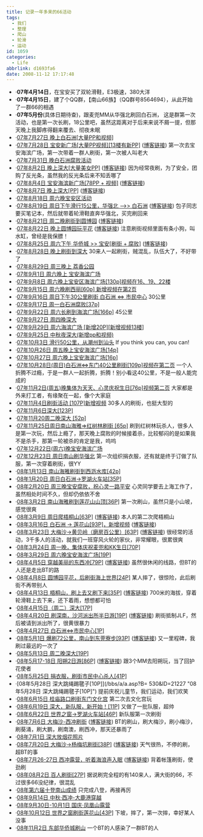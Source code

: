 ```yaml
---
title: 记录一年多来的66活动
tags:
  - 我们
  - 整理
  - 爬山
  - 轮滑
  - 运动
id: 1059
categories:
  - Life
abbrlink: d1693fa6
date: 2008-11-12 17:17:48
---
```


*   &middot;**07年4月14日**，在宝安买了双轮滑鞋，E3极速，380大洋
*   &middot;**07年4月15日**，建了个QQ群，【南山66族】（QQ群号8564694），从此开始了一群66的相遇
*   &middot;**07年5月份**(具体日期待查)，跟麦兜MM从华强北刷回白石洲，
    这是群第一次活动，也是第一次长刷，18公里吧，虽然这距离对于后来来说不屑一提，但那天晚上我脚疼得翻来覆去、彻夜未眠
*   &middot;[07年7月27日 晚上白石洲[大量PP和视频]](/bbs/a/a.asp?B=530&amp;ID=18364 "07年7月27日晚上白石洲[大量PP和视频]")
*   &middot;[07年7月28日 宝安新广场[大量PP视频][13楼有新PP]](/bbs/a/a.asp?B=530&amp;ID=18379 "07年7月28日宝安新广场[大量PP视频][13楼有新PP]") ([博客链接](/blog/post/261.html))
    第一次去宝安海滨广场，第一次带着一群人刷街，第一次被人叫老大
*   &middot;[07年7月31日 晚白石洲腐败活动](/bbs/a/a.asp?B=530&amp;ID=18448 "07年7月31日晚白石洲腐败活动")
*   &middot;[07年8月2日 晚上深大[大量美女PP]](/bbs/a/a.asp?B=530&amp;ID=18480 "07年8月2日晚上深大[大量美女PP]") ([博客链接](/blog/post/260.html))
    因为经常夜刷，为了安全，团购了反光条，虽然我的反光条后来不知丢哪了
*   &middot;[07年8月4日 宝安海滨新广场[78PP + 视频]](/bbs/a/a.asp?B=530&amp;ID=18519 "07年8月4日宝安海滨新广场[78PP + 视频]") ([博客链接](/blog/post/262.html))
*   &middot;[07年8月7日 晚上深大[PP]](/bbs/a/a.asp?B=530&amp;ID=18561 "07年8月7日晚上深大[PP]") ([博客链接](/blog/post/263.html))
*   &middot;[07年8月18日 周六晚宝安区活动](/bbs/a/a.asp?B=530&amp;ID=18723 "07年8月18日周六晚宝安区活动")
*   &middot;[07年8月19日 周日下午滑行15公里，华强北 --&gt;&gt; 白石洲](/bbs/a/a.asp?B=530&amp;ID=18724 "07年8月19日周日下午滑行15公里，华强北 --&gt;&gt; 白石洲") ([博客链接](/blog/post/264.html))
    包子同志要买笔记本，然后就带着轮滑鞋直奔华强北，买完刷回来
*   &middot;[07年8月21日 周二晚刷街到圆博园](/bbs/a/a.asp?B=530&amp;ID=18747 "07年8月21日周二晚刷街到圆博园") ([博客链接](/blog/post/265.html))
*   &middot;[07年8月22日 晚上圆博园玩平花](/bbs/a/a.asp?B=530&amp;ID=18762 "07年8月22日晚上圆博园玩平花") ([博客链接](/blog/post/266.html))
    注意刷街视频里面有条小狗，叫水缸，曾经是我保膘！
*   &middot;[07年8月25日 周六下午 华侨城 &gt;&gt; 宝安[刷街 + 腐败]](/bbs/a/a.asp?B=530&amp;ID=18858 "07年8月25日周六下午 华侨城 &gt;&gt; 宝安[刷街 + 腐败]") ([博客链接](/blog/post/267.html))
*   &middot;[07年8月28日 晚上刷街到深大](/bbs/a/a.asp?B=530&amp;ID=18898 "07年8月28日晚上刷街到深大")
    30来人一起刷街，贼混乱，队伍大了，不好带了
*   &middot;[07年8月29日 周三晚上 荔香公园](/bbs/a/a.asp?B=530&amp;ID=18934 "07年8月29日周三晚上 荔香公园")
*   &middot;[07年9月1日 周六晚上 宝安海滨广场](/bbs/a/a.asp?B=530&amp;ID=18935 "07年9月1日周六晚上 宝安海滨广场")
*   &middot;[07年9月8日 周六晚上宝安区海滨广场[130p]视频在16、19、22楼](/bbs/a/a.asp?B=530&amp;ID=18985 "07年9月8日周六晚上宝安区海滨广场[130p]视频在16、19、22楼")
*   &middot;[07年9月15日 周六晚刷西丽[60p] 新增视频在第2页](/bbs/a/a.asp?B=530&amp;ID=19076 "07年9月15日周六晚刷西丽[60p] 新增视频在第2页")
*   &middot;[07年9月16日 周日下午30公里刷街 白石洲 &lt;=&gt; 市民中心](/bbs/a/a.asp?B=530&amp;ID=19098 "07年9月16日周日下午30公里刷街 白石洲 &lt;=&gt; 市民中心")
    30公里
*   &middot;[07年9月17日 周一白石洲腐败[37p]](/bbs/a/a.asp?B=530&amp;ID=19118 "07年9月17日周一白石洲腐败[37p]")
*   &middot;[07年9月22日 周六长刷到海滨广场[166p]](/bbs/a/a.asp?B=530&amp;ID=19159 "07年9月22日周六长刷到海滨广场[166p]")
    45公里
*   &middot;[07年9月27日 周四晚深大](/bbs/a/a.asp?B=530&amp;ID=19204 "07年9月27日周四晚深大")
*   &middot;[07年9月29日 周六海滨广场 [新增20P][新增视频13楼]](/bbs/a/a.asp?B=530&amp;ID=19211 "07年9月29日周六海滨广场 [新增20P][新增视频13楼]")
*   &middot;[07年9月25日 中秋夜深大(新增pp和视频)](/bbs/a/a.asp?B=530&amp;ID=19212 "07年9月25日 中秋夜深大(新增pp和视频)")
*   &middot;[07年10月3日 滑行50公里，从潮州到汕头](/blog/post/271.html8 "07年10月3日滑行50公里，从潮州到汕头")
    If you think you can, you can!
*   &middot;[07年10月26日 周五晚上宝安海滨广场[14p]](/bbs/a/a.asp?B=530&amp;ID=19460 "07年10月26日 周五晚上宝安海滨广场[14p]")
*   &middot;[07年10月27日 周六晚上宝安海滨广场[16p]](/bbs/a/a.asp?B=530&amp;ID=19465 "07年10月27日 周六晚上宝安海滨广场[16p]")
*   &middot;[07年10月28日(周日)白石洲&lt;=&gt;东门40公里刷街[109p]视频在第二页](/bbs/a/a.asp?B=530&amp;ID=19473 "07年10月28日(周日)白石洲&lt;=&gt;东门40公里刷街[109p]视频在第二页")
    一个人折腾不过瘾，于是一群人一起折腾，折腾！别小看这40公里，不是一般人能完成的
*   &middot;[07年11月2日(周五)晚集体为天天、心灵庆祝生日[76p]视频第二页](/bbs/a/a.asp?B=530&amp;ID=19572 "07年11月2日(周五)晚集体为天天、心灵庆祝生日[76p]视频第二页")
    大家都是外来打工者，有缘聚在一起，像个大家庭
*   &middot;[07年11月4日刷街活动 [107P]新增视频](/bbs/a/a.asp?B=530&amp;ID=19608 "07年11月4日刷街活动 [107P]新增视频")
    30多人的刷街，也挺大型的
*   &middot;[07年11月6日深大[123P]](/bbs/a/a.asp?B=530&amp;ID=19644 "07年11月6日深大[123P]")
*   &middot;[07年11月20周二晚深大 [52p]](/bbs/a/a.asp?B=530&amp;ID=19819 "07年11月20周二晚深大 [52p]")
*   &middot;[07年11月25日周日南山海雅=&gt;红树林刷街 [65p]](/bbs/a/a.asp?B=530&amp;ID=19869 "07年11月25日周日南山海雅=&gt;红树林刷街 [65p]")
    刷到红树林玩杀人，很多人是第一次玩，然后上瘾了，那天晚上腐败的时候接着杀，比较郁闷的是如果我不是杀手，那第一轮被杀的肯定是我，呜呜
*   &middot;[07年12月22日(周六)晚宝安海滨广场](/bbs/a/a.asp?B=530&amp;ID=20099 "07年12月22日(周六)晚宝安海滨广场")
*   &middot;[07年12月23日 周日南山刷华强北](/bbs/a/a.asp?B=530&amp;ID=20100 "07年12月23日 周日南山刷华强北")
    第一次组织捐衣服，还有就是终于订做了队服，第一次穿着刷街，很YY
*   &middot;[08年1月13日 南山海雅刷街到西沥水库[42p]](/bbs/a/a.asp?B=530&amp;ID=20197 "08年1月13日 南山海雅刷街到西沥水库[42p]")
*   &middot;[08年1月20日 周日白石洲-&gt;罗湖火车站[35P]](/bbs/a/a.asp?B=530&amp;ID=20205 "08年1月20日 周日白石洲-&gt;罗湖火车站[35P]")
*   &middot;[08年2月20日 周三晚宝安腐败，祝心灵一路平安](/bbs/a/a.asp?B=530&amp;ID=20243 "08年2月20日 周三晚宝安腐败，祝心灵一路平安")
    心灵同学要去上海工作了，虽然相处时间不久，但却仍依依不舍
*   &middot;[08年3月2日 南山海雅刷到莲花山山顶[36P]](/bbs/a/a.asp?B=530&amp;ID=20287 "08年3月2日 南山海雅刷到莲花山山顶[36P]")
    第一次刷山，虽然只是小山坡，感觉很爽
*   &middot;[08年3月9日 周日爬梧桐山[63P]](/bbs/a/a.asp?B=530&amp;ID=20333 "08年3月9日 周日爬梧桐山[63P]") ([博客链接](/blog/post/296.html))
    本人的第二次爬梧桐山
*   &middot;[08年3月16日 白石洲 -&gt; 莲花山[93P]，新增视频](/bbs/a/a.asp?B=530&amp;ID=20439 "08年3月16日 白石洲 -&gt; 莲花山[93P]，新增视频") ([博客链接](/blog/post/297.html))
*   &middot;[08年3月23日 大梅沙-&gt;黄贝岭（磨房百公里）[63P]](/bbs/a/a.asp?B=530&amp;ID=20392 "08年3月23日 大梅沙-&gt;黄贝岭（磨房百公里）[63P]") ([博客链接](/blog/post/298.html))
    很经常的活动，3千多人的活动，就我们一班穿风火轮的家伙，非常耀眼，很累很爽
*   &middot;[08年3月24日 周一晚，集体庆祝麦兜和KK生日[70P]](/bbs/a/a.asp?B=530&amp;ID=20497 "08年3月24日 周一晚，集体庆祝麦兜和KK生日[70P]")
*   &middot;[08年3月29日 周六晚宝安海滨广场[19P]](/bbs/a/a.asp?B=530&amp;ID=20514 "08年3月29日 周六晚宝安海滨广场[19P]")
*   &middot;[08年4月5日 穿越美丽的东西冲[79P]](/bbs/a/a.asp?B=530&amp;ID=20546 "08年4月5日 穿越美丽的东西冲[79P]") ([博客链接](/blog/post/302.html))
    虽然很休闲的线路，但BT的人还是走出BT的路
*   &middot;[08年4月8日 圆博园平花，后刷街海上世界[24P]](/bbs/a/a.asp?B=530&amp;ID=20571 "08年4月8日 圆博园平花，后刷街海上世界[24P]")
    某人摔了，很惊险，此后刷街不再带别人
*   &middot;[08年4月13日 梧桐山，刷上去又刷下来[35P]](/bbs/a/a.asp?B=530&amp;ID=20612 "08年4月13日 梧桐山，刷上去又刷下来[35P]") ([博客链接](/blog/post/306.html))
    700米的海拔，穿着轮滑鞋上去下来，还下着雨，想想都可怕
*   &middot;[08年4月15日（周二）深大[17P]](/bbs/a/a.asp?B=530&amp;ID=20647 "08年4月15日（周二）深大[17P]")
*   &middot;[08年4月20日 刷深南，沙河派出所半日游[19P]](/bbs/a/a.asp?B=530&amp;ID=20703 "08年4月20日 刷深南，沙河派出所半日游[19P]") ([博客链接](/blog/post/310.html))
    刷街抵制JLF，然后被请到派出所了，很黄很暴力
*   &middot;[08年4月27日 白石洲&lt;=&gt;市民中心[1P]](/bbs/a/a.asp?B=530&amp;ID=20855 "08年4月27日 白石洲&lt;=&gt;市民中心[1P]")
*   &middot;[08年5月1日 爆刷72公里，南山到东莞寮步[93P]](/bbs/a/a.asp?B=530&amp;ID=20923 "08年5月1日 爆刷72公里，南山到东莞寮步[93P]") ([博客链接](/blog/post/311.html))
    又一里程碑，我刷过最远的一次了
*   &middot;[08年5月13日 周二晚深大[19P]](/bbs/a/a.asp?B=530&amp;ID=21262 "08年5月13日 周二晚深大[19P]")
*   &middot;[08年5月17-18日 阳朔2日游[86P]](/bbs/a/a.asp?B=530&amp;ID=21039 "08年5月17-18日 阳朔2日游[86P]") ([博客链接](/blog/post/315.html))
    跟3个MM去阳朔玩，当了回护花使者
*   &middot;[08年5月25日 捐衣服，刷街市民中心杀人[41P]](/bbs/a/a.asp?B=530&amp;ID=21112 "08年5月25日 捐衣服，刷街市民中心杀人[41P]")
*   &middot;[08年5月28日 深大跳绳踢毽子[10P]](/bbs/a/a.asp?B=
530&amp;ID=21227 "08年5月28日 深大跳绳踢毽子[10P]")
    提前庆祝儿童节，我们运动，我们欢笑
*   &middot;[08年6月15日 桂庙路口刷街东门文化宫](/bbs/a/a.asp?B=530&amp;ID=21419 "08年6月15日 桂庙路口刷街东门文化宫")
    第二次去文化宫玩
*   &middot;[08年6月19日 深大，新队服，新开始！[11P]](/bbs/a/a.asp?B=530&amp;ID=21451 "08年6月19日 深大，新队服，新开始！[11P]")
    又做了一批队服，超帅
*   &middot;[08年6月22日 世界之窗-&gt;罗湖火车站[46P]](/bbs/a/a.asp?B=530&amp;ID=21480 "08年6月22日 世界之窗-&gt;罗湖火车站[46P]")
    新队服第一次刷街
*   &middot;[08年7月6日 大梅沙-西冲刷街](/bbs/a/a.asp?B=530&amp;ID=21587 "08年7月6日 大梅沙-西冲刷街") ([博客链接](/blog/post/319.html))
    BT的刷山，刷大梅沙，刷小梅沙，刷葵涌，刷大鹏，刷南澳，刷西冲，那天还暴雨了
*   &middot;[08年7月1日 深大放烟花照片](/bbs/a/a.asp?B=530&amp;ID=21616 "08年7月1日 深大放烟花照片")
*   &middot;[08年7月20日 大梅沙-&gt;杨梅坑刷街[38P]](/bbs/a/a.asp?B=530&amp;ID=21726 "08年7月20日 大梅沙-&gt;杨梅坑刷街[38P]") ([博客链接](/blog/post/320.html))
    天气很热，不停的刷，超BT的事
*   &middot;[08年7月26-27日 西冲露营，听着海浪声入眠](/bbs/a/a.asp?B=530&amp;ID=21836 "08年7月26-27日 西冲露营，听着海浪声入眠") ([博客链接](/blog/post/322.html))
    背着帐篷刷街，使劲刷
*   &middot;[08年08月2日 百人刷街[27P]](/bbs/a/a.asp?B=530&amp;ID=21934 "08年08月2日 百人刷街[27P]")
    据说刷完全程的有140来人，满大街的66，不过很多66没纪律，很混乱
*   &middot;[08年第六届十登南山成绩](/bbs/a/a.asp?B=530&amp;ID=22313 "08年第六届十登南山成绩")
    只完成八登，再接再厉
*   &middot;[08年9月14日 中秋&middot;西冲-大鹿港穿越](/blog/post/331.html)
*   &middot;[08年9月30日-10月1日 国庆&middot;凤凰山露营](/blog/post/332.html)
*   &middot;[08年10月12日 世界之窗刷街莲花山[43P]](/bbs/a/a.asp?B=530&amp;ID=22547 "08年10月12日 世界之窗刷街莲花山[43P]")
    下坡，摔了，第一次摔，幸好某人没事
*   &middot;[08年11月2日 东部华侨城刷山](/bbs/a/a.asp?B=530&amp;ID=22687 "08年11月2日 东部华侨城刷山")
    一个BT的人感染了一群BT的人

&nbsp;